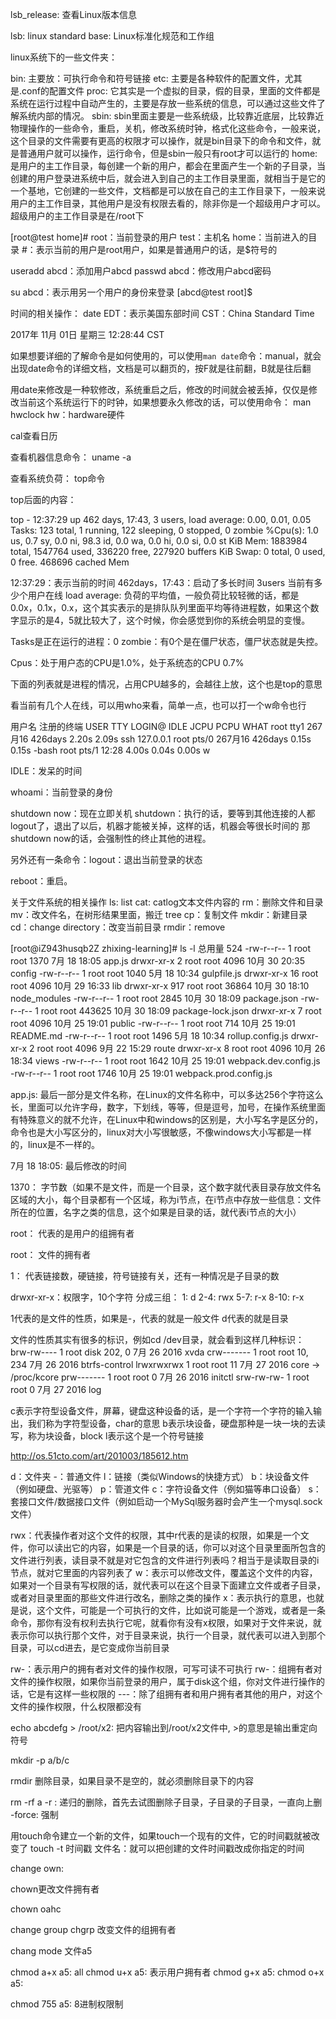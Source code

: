 lsb_release: 查看Linux版本信息

lsb: linux standard base: Linux标准化规范和工作组

linux系统下的一些文件夹：

bin: 主要放：可执行命令和符号链接
etc: 主要是各种软件的配置文件，尤其是.conf的配置文件
proc: 它其实是一个虚拟的目录，假的目录，里面的文件都是系统在运行过程中自动产生的，主要是存放一些系统的信息，可以通过这些文件了解系统内部的情况。
sbin: sbin里面主要是一些系统级，比较靠近底层，比较靠近物理操作的一些命令，重启，关机，修改系统时钟，格式化这些命令，一般来说，这个目录的文件需要有更高的权限才可以操作，就是bin目录下的命令和文件，就是普通用户就可以操作，运行命令，但是sbin一般只有root才可以运行的
home: 是用户的主工作目录，每创建一个新的用户，都会在里面产生一个新的子目录，当创建的用户登录进系统中后，就会进入到自己的主工作目录里面，就相当于是它的一个基地，它创建的一些文件，文档都是可以放在自己的主工作目录下，一般来说用户的主工作目录，其他用户是没有权限去看的，除非你是一个超级用户才可以。
超级用户的主工作目录是在/root下

[root@test home]#
root：当前登录的用户
test：主机名
home：当前进入的目录
\#：表示当前的用户是root用户，如果是普通用户的话，是$符号的

useradd abcd：添加用户abcd
passwd abcd：修改用户abcd密码

su abcd：表示用另一个用户的身份来登录
[abcd@test root]$ 

时间的相关操作：
date
EDT：表示美国东部时间
CST：China Standard Time

2017年 11月 01日 星期三 12:28:44 CST

如果想要详细的了解命令是如何使用的，可以使用`man date`命令：manual，就会出现date命令的详细文档，文档是可以翻页的，按F就是往前翻，B就是往后翻

用date来修改是一种软修改，系统重启之后，修改的时间就会被丢掉，仅仅是修改当前这个系统运行下的时钟，如果想要永久修改的话，可以使用命令：
man hwclock
hw：hardware硬件

cal查看日历

查看机器信息命令：
uname -a

查看系统负荷：
top命令

top后面的内容：

top - 12:37:29 up 462 days, 17:43,  3 users,  load average: 0.00, 0.01, 0.05
Tasks: 123 total,   1 running, 122 sleeping,   0 stopped,   0 zombie
%Cpu(s):  1.0 us,  0.7 sy,  0.0 ni, 98.3 id,  0.0 wa,  0.0 hi,  0.0 si,  0.0 st
KiB Mem:   1883984 total,  1547764 used,   336220 free,   227920 buffers
KiB Swap:        0 total,        0 used,        0 free.   468696 cached Mem



12:37:29：表示当前的时间
462days，17:43：启动了多长时间
3users 当前有多少个用户在线
load average: 负荷的平均值，一般负荷比较轻微的话，都是0.0x，0.1x，0.x，这个其实表示的是排队队列里面平均等待进程数，如果这个数字显示的是4，5就比较大了，这个时候，你会感觉到你的系统会明显的变慢。

Tasks是正在运行的进程：0 zombie：有0个是在僵尸状态，僵尸状态就是失控。

Cpus：处于用户态的CPU是1.0%，处于系统态的CPU 0.7%

下面的列表就是进程的情况，占用CPU越多的，会越往上放，这个也是top的意思

看当前有几个人在线，可以用who来看，简单一点，也可以打一个w命令也行

用户名    注册的终端
USER     TTY        LOGIN@   IDLE   JCPU   PCPU WHAT
root     tty1      267月16 426days  2.20s  2.09s ssh 127.0.0.1
root     pts/0     267月16 426days  0.15s  0.15s -bash
root     pts/1     12:28    4.00s  0.04s  0.00s w

IDLE：发呆的时间

whoami：当前登录的身份

shutdown now：现在立即关机
shutdown：执行的话，要等到其他连接的人都logout了，退出了以后，机器才能被关掉，这样的话，机器会等很长时间的
那shutdown now的话，会强制性的终止其他的进程。

另外还有一条命令：logout：退出当前登录的状态

reboot：重启。

关于文件系统的相关操作
ls: list
cat: catlog文本文件内容的
rm：删除文件和目录
mv：改文件名，在树形结果里面，搬迁
tree
cp：复制文件
mkdir：新建目录
cd：change directory：改变当前目录
rmdir：remove

[root@iZ943husqb2Z zhixing-learning]# ls -l
总用量 524
-rw-r--r--   1 root root   1370 7月  18 18:05 app.js
drwxr-xr-x   2 root root   4096 10月 30 20:35 config
-rw-r--r--   1 root root   1040 5月  18 10:34 gulpfile.js
drwxr-xr-x  16 root root   4096 10月 29 16:33 lib
drwxr-xr-x 917 root root  36864 10月 30 18:10 node_modules
-rw-r--r--   1 root root   2845 10月 30 18:09 package.json
-rw-r--r--   1 root root 443625 10月 30 18:09 package-lock.json
drwxr-xr-x   7 root root   4096 10月 25 19:01 public
-rw-r--r--   1 root root    714 10月 25 19:01 README.md
-rw-r--r--   1 root root   1496 5月  18 10:34 rollup.config.js
drwxr-xr-x   2 root root   4096 9月  22 15:29 route
drwxr-xr-x   8 root root   4096 10月 26 18:34 views
-rw-r--r--   1 root root   1642 10月 25 19:01 webpack.dev.config.js
-rw-r--r--   1 root root   1746 10月 25 19:01 webpack.prod.config.js

app.js:
最后一部分是文件名称，在Linux的文件名称中，可以多达256个字符这么长，里面可以允许字母，数字，下划线，等等，但是逗号，加号，在操作系统里面有特殊意义的就不允许，在Linux中和windows的区别是，大小写名字是区分的，命令也是大小写区分的，linux对大小写很敏感，不像windows大小写都是一样的，linux是不一样的。

7月 18 18:05:
最后修改的时间

1370：
字节数（如果不是文件，而是一个目录，这个数字就代表目录存放文件名区域的大小，每个目录都有一个区域，称为i节点，在i节点中存放一些信息：文件所在的位置，名字之类的信息，这个如果是目录的话，就代表i节点的大小）

root：
代表的是用户的组拥有者

root：
文件的拥有者

1：
代表链接数，硬链接，符号链接有关，还有一种情况是子目录的数


drwxr-xr-x：权限字，10个字符
分成三组：
1: d
2-4: rwx
5-7: r-x
8-10: r-x

1代表的是文件的性质，如果是-，代表的就是一般文件
d代表的就是目录

文件的性质其实有很多的标识，例如cd /dev目录，就会看到这样几种标识：
brw-rw---- 1 root disk    202,   0 7月  26 2016 xvda
crw------- 1 root root     10, 234 7月  26 2016 btrfs-control
lrwxrwxrwx 1 root root          11 7月  27 2016 core -> /proc/kcore
prw------- 1 root root           0 7月  26 2016 initctl
srw-rw-rw- 1 root root           0 7月  27 2016 log

c表示字符型设备文件，屏幕，键盘这种设备的话，是一个字符一个字符的输入输出，我们称为字符型设备，char的意思
b表示块设备，硬盘那种是一块一块的去读写，称为块设备，block
l表示这个是一个符号链接

http://os.51cto.com/art/201003/185612.htm

d：文件夹
-：普通文件
l：链接（类似Windows的快捷方式）
b：块设备文件（例如硬盘、光驱等）
p：管道文件
c：字符设备文件（例如猫等串口设备）
s：套接口文件/数据接口文件（例如启动一个MySql服务器时会产生一个mysql.sock文件）

rwx：代表操作者对这个文件的权限，其中r代表的是读的权限，如果是一个文件，你可以读出它的内容，如果是一个目录的话，你可以对这个目录里面所包含的文件进行列表，读目录不就是对它包含的文件进行列表吗？相当于是读取目录的i节点，就对它里面的内容列表了
w：表示可以修改文件，覆盖这个文件的内容，如果对一个目录有写权限的话，就代表可以在这个目录下面建立文件或者子目录，或者对目录里面的那些文件进行改名，删除之类的操作
x：表示执行的意思，也就是说，这个文件，可能是一个可执行的文件，比如说可能是一个游戏，或者是一条命令，那你有没有权利去执行它呢，就看你有没有x权限，如果对于文件来说，就表示你可以执行那个文件，对于目录来说，执行一个目录，就代表可以进入到那个目录，可以cd进去，是它变成你当前目录

rw-：表示用户的拥有者对文件的操作权限，可写可读不可执行
rw-：组拥有者对文件的操作权限，如果你当前登录的用户，属于disk这个组，你对文件进行操作的话，它是有这样一些权限的
---：除了组拥有者和用户拥有者其他的用户，对这个文件的操作权限，什么权限都没有


echo abcdefg > /root/x2: 把内容输出到/root/x2文件中, >的意思是输出重定向符号

mkdir -p a/b/c

rmdir 删除目录，如果目录不是空的，就必须删除目录下的内容

rm -rf a
-r : 递归的删除，首先去试图删除子目录，子目录的子目录，一直向上删
-force: 强制

用touch命令建立一个新的文件，如果touch一个现有的文件，它的时间戳就被改变了
touch -t 时间戳 文件名：就可以把创建的文件时间戳改成你指定的时间

change own:

chown更改文件拥有者

chown oahc

change group
chgrp 改变文件的组拥有者

chang mode
文件a5

chmod a+x a5: all
chmod u+x a5: 表示用户拥有者
chmod g+x a5: 
chmod o+x a5:

chmod 755 a5: 8进制权限制
